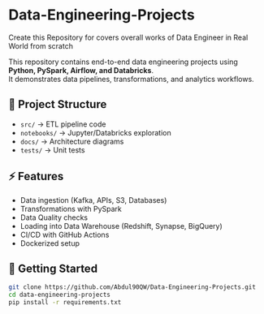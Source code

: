 # Data-Engineering-Projects
Create this Repository for covers overall works of Data Engineer in Real World from scratch 

This repository contains end-to-end data engineering projects using **Python, PySpark, Airflow, and Databricks**.  
It demonstrates data pipelines, transformations, and analytics workflows.

## 📂 Project Structure
- `src/` → ETL pipeline code
- `notebooks/` → Jupyter/Databricks exploration
- `docs/` → Architecture diagrams
- `tests/` → Unit tests

## ⚡ Features
- Data ingestion (Kafka, APIs, S3, Databases)
- Transformations with PySpark
- Data Quality checks
- Loading into Data Warehouse (Redshift, Synapse, BigQuery)
- CI/CD with GitHub Actions
- Dockerized setup

## 🚀 Getting Started
```bash
git clone https://github.com/Abdul90QW/Data-Engineering-Projects.git
cd data-engineering-projects
pip install -r requirements.txt
